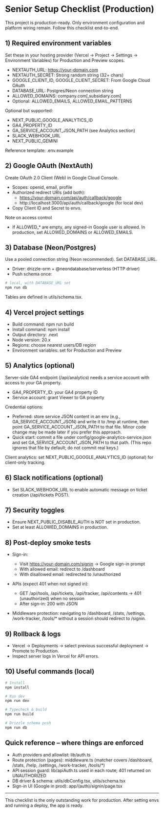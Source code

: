 # Senior Setup Checklist (Production)

This project is production-ready. Only environment configuration and platform wiring remain. Follow this checklist end-to-end.

## 1) Required environment variables

Set these in your hosting provider (Vercel → Project → Settings → Environment Variables) for Production and Preview scopes.

- NEXTAUTH_URL: https://your-domain.com
- NEXTAUTH_SECRET: Strong random string (32+ chars)
- GOOGLE_CLIENT_ID, GOOGLE_CLIENT_SECRET: From Google Cloud OAuth
- DATABASE_URL: Postgres/Neon connection string
- ALLOWED_DOMAINS: company.com[,subsidiary.com]
- Optional: ALLOWED_EMAILS, ALLOWED_EMAIL_PATTERNS

Optional but supported:
- NEXT_PUBLIC_GOOGLE_ANALYTICS_ID
- GA4_PROPERTY_ID
- GA_SERVICE_ACCOUNT_JSON_PATH (see Analytics section)
- SLACK_WEBHOOK_URL
- NEXT_PUBLIC_GEMINI

Reference template: .env.example

## 2) Google OAuth (NextAuth)

Create OAuth 2.0 Client (Web) in Google Cloud Console.
- Scopes: openid, email, profile
- Authorized redirect URIs (add both):
  - https://your-domain.com/api/auth/callback/google
  - http://localhost:3000/api/auth/callback/google (for local dev)
- Copy Client ID and Secret to envs.

Note on access control
- If ALLOWED_* are empty, any signed-in Google user is allowed. In production, set ALLOWED_DOMAINS or ALLOWED_EMAILS.

## 3) Database (Neon/Postgres)

Use a pooled connection string (Neon recommended). Set DATABASE_URL.
- Driver: drizzle-orm + @neondatabase/serverless (HTTP driver)
- Push schema once:

```powershell
# local, with DATABASE_URL set
npm run db
```

Tables are defined in utils/schema.tsx.

## 4) Vercel project settings

- Build command: npm run build
- Install command: npm install
- Output directory: .next
- Node version: 20.x
- Regions: choose nearest users/DB region
- Environment variables: set for Production and Preview

## 5) Analytics (optional)

Server-side GA4 endpoint (/api/analytics) needs a service account with access to your GA property.
- GA4_PROPERTY_ID: your GA4 property ID
- Service account: grant Viewer to GA property

Credential options:
- Preferred: store service JSON content in an env (e.g., GA_SERVICE_ACCOUNT_JSON) and write it to /tmp at runtime, then point GA_SERVICE_ACCOUNT_JSON_PATH to that file. Minor code change may be made later if you prefer this approach.
- Quick start: commit a file under config/google-analytics-service.json and set GA_SERVICE_ACCOUNT_JSON_PATH to that path. (This repo ignores that file by default; do not commit real keys.)

Client analytics: set NEXT_PUBLIC_GOOGLE_ANALYTICS_ID (optional) for client-only tracking.

## 6) Slack notifications (optional)

- Set SLACK_WEBHOOK_URL to enable automatic message on ticket creation (/api/tickets POST).

## 7) Security toggles

- Ensure NEXT_PUBLIC_DISABLE_AUTH is NOT set in production.
- Set at least ALLOWED_DOMAINS in production.

## 8) Post-deploy smoke tests

- Sign-in:
  - Visit https://your-domain.com/signin → Google sign-in prompt
  - With allowed email: redirect to /dashboard
  - With disallowed email: redirected to /unauthorized

- APIs (expect 401 when not signed in):
  - GET /api/tools, /api/tickets, /api/tracker, /api/contents → 401 (unauthorized) when no session
  - After sign-in: 200 with JSON

- Middleware protection: navigating to /dashboard, /stats, /settings, /work-tracker, /tools/* without a session should redirect to /signin.

## 9) Rollback & logs

- Vercel → Deployments → select previous successful deployment → Promote to Production.
- Inspect server logs in Vercel for API errors.

## 10) Useful commands (local)

```powershell
# Install
npm install

# Run dev
npm run dev

# Typecheck & build
npm run build

# Drizzle schema push
npm run db
```

## Quick reference – where things are enforced

- Auth providers and allowlist: lib/auth.ts
- Route protection (pages): middleware.ts (matcher covers /dashboard, /stats, /help, /settings, /work-tracker, /tools/*)
- API session guard: lib/apiAuth.ts used in each route; 401 returned on UNAUTHORIZED
- DB driver & schema: utils/dbConfig.tsx, utils/schema.tsx
- Sign-in UI (Google in prod): app/(auth)/signin/page.tsx

---
This checklist is the only outstanding work for production. After setting envs and running a deploy, the app is ready.
